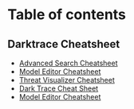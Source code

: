 # Table of contents

## Darktrace Cheatsheet

* [Advanced Search Cheatsheet](README.md)
* [Model Editor Cheatsheet](darktrace-cheatsheet/model-editor-cheatsheet.md)
* [Threat Visualizer Cheatsheet](darktrace-cheatsheet/threat-visualizer-cheatsheet.md)
* [Dark Trace Cheat Sheet](<README (1).md>)
* [Model Editor Cheatsheet](darktrace-cheatsheet/model-editor-cheatsheet-1.md)
